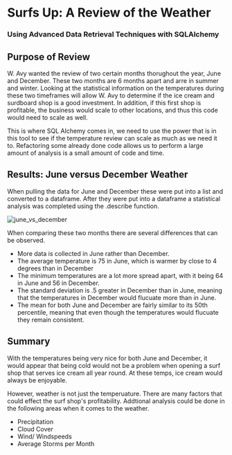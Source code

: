 # Surfs Up: A Review of the Weather

### Using Advanced Data Retrieval Techniques with SQLAlchemy

## Purpose of Review

W. Avy wanted the review of two certain months thorughout the year, June and December. These two months are 6 months apart and arre in summer and winter. Looking at the statistical information on the temperatures during these two timeframes will allow W. Avy to determine if the ice cream and surdboard shop is a good investment. In addition, if this first shop is profitable, the business would scale to other locations, and thus this code would need to scale as well. 

This is where SQL Alchemy comes in, we need to use the power that is in this tool to see if the temperature review can scale as much as we need it to. Refactoring some already done code allows us to perform a large amount of analysis is a small amount of code and time.  

## Results: June versus December Weather 

When pulling the data for June and December these were put into a list and converted to a dataframe. After they were put into a dataframe a statistical analysis was completed using the .describe function.

![june_vs_december](https://user-images.githubusercontent.com/100856534/169626583-bd722e4f-944c-42f6-bd37-e2f71bf5f967.png)

When comparing these two months there are several differences that can be observed. 
  - More data is collected in June rather than December.
  - The average temperature is 75 in June, which is warmer by close to 4 degrees than in December
  - The minimum temperatures are a lot more spread apart, with it being 64 in June and 56 in December. 
  - The standard deviation is .5 greater in December than in June, meaning that the temperatures in December would flucuate more than in June. 
  - The mean for both June and December are fairly similar to its 50th percentile, meaning that even though the temperatures would flucuate they remain consistent. 

## Summary

With the temperatures being very nice for both June and December, it would appear that being cold would not be a problem when opening a surf shop that serves ice cream all year round. At these temps, ice cream would always be enjoyable. 

However, weather is not just the temperuature. There are many factors that could effect the surf shop's profitability. Addtional analysis could be done in the following areas when it comes to the weather.
 - Precipitation
 - Cloud Cover
 - Wind/ Windspeeds
 - Average Storms per Month
